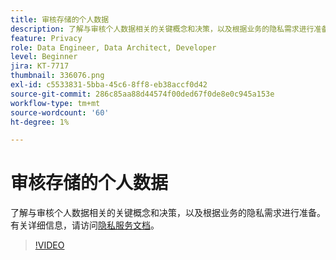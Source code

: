```yaml
---
title: 审核存储的个人数据
description: 了解与审核个人数据相关的关键概念和决策，以及根据业务的隐私需求进行准备。
feature: Privacy
role: Data Engineer, Data Architect, Developer
level: Beginner
jira: KT-7717
thumbnail: 336076.png
exl-id: c5533831-5bba-45c6-8ff8-eb38accf0d42
source-git-commit: 286c85aa88d44574f00ded67f0de8e0c945a153e
workflow-type: tm+mt
source-wordcount: '60'
ht-degree: 1%

---
```


# 审核存储的个人数据

了解与审核个人数据相关的关键概念和决策，以及根据业务的隐私需求进行准备。 有关详细信息，请访问[隐私服务文档](https://experienceleague.adobe.com/docs/experience-platform/privacy/home.html?lang=zh-Hans)。

>[!VIDEO](https://video.tv.adobe.com/v/3447658?learn=on&enablevpops&captions=chi_hans)
